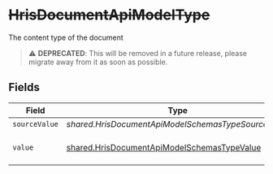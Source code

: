 # ~~HrisDocumentApiModelType~~

The content type of the document

> :warning: **DEPRECATED**: This will be removed in a future release, please migrate away from it as soon as possible.


## Fields

| Field                                                                                                             | Type                                                                                                              | Required                                                                                                          | Description                                                                                                       |
| ----------------------------------------------------------------------------------------------------------------- | ----------------------------------------------------------------------------------------------------------------- | ----------------------------------------------------------------------------------------------------------------- | ----------------------------------------------------------------------------------------------------------------- |
| `sourceValue`                                                                                                     | *shared.HrisDocumentApiModelSchemasTypeSourceValue*                                                               | :heavy_minus_sign:                                                                                                | N/A                                                                                                               |
| `value`                                                                                                           | [shared.HrisDocumentApiModelSchemasTypeValue](../../../sdk/models/shared/hrisdocumentapimodelschemastypevalue.md) | :heavy_minus_sign:                                                                                                | The category of the file                                                                                          |